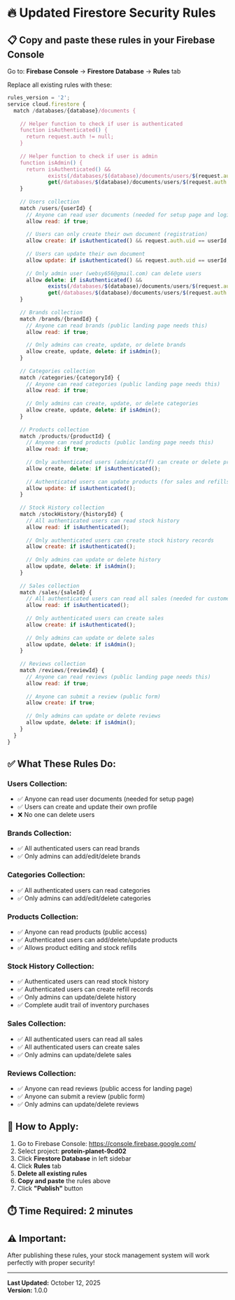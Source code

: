 # 🔥 Updated Firestore Security Rules

## 📋 Copy and paste these rules in your Firebase Console

Go to: **Firebase Console** → **Firestore Database** → **Rules** tab

Replace all existing rules with these:

```javascript
rules_version = '2';
service cloud.firestore {
  match /databases/{database}/documents {
    
    // Helper function to check if user is authenticated
    function isAuthenticated() {
      return request.auth != null;
    }
    
    // Helper function to check if user is admin
    function isAdmin() {
      return isAuthenticated() && 
             exists(/databases/$(database)/documents/users/$(request.auth.uid)) &&
             get(/databases/$(database)/documents/users/$(request.auth.uid)).data.userType == 'admin';
    }
    
    // Users collection
    match /users/{userId} {
      // Anyone can read user documents (needed for setup page and login)
      allow read: if true;
      
      // Users can only create their own document (registration)
      allow create: if isAuthenticated() && request.auth.uid == userId;
      
      // Users can update their own document
      allow update: if isAuthenticated() && request.auth.uid == userId;
      
      // Only admin user (websy656@gmail.com) can delete users
      allow delete: if isAuthenticated() && 
             exists(/databases/$(database)/documents/users/$(request.auth.uid)) &&
             get(/databases/$(database)/documents/users/$(request.auth.uid)).data.email == 'websy656@gmail.com';
    }
    
    // Brands collection
    match /brands/{brandId} {
      // Anyone can read brands (public landing page needs this)
      allow read: if true;
      
      // Only admins can create, update, or delete brands
      allow create, update, delete: if isAdmin();
    }
    
    // Categories collection
    match /categories/{categoryId} {
      // Anyone can read categories (public landing page needs this)
      allow read: if true;
      
      // Only admins can create, update, or delete categories
      allow create, update, delete: if isAdmin();
    }
    
    // Products collection
    match /products/{productId} {
      // Anyone can read products (public landing page needs this)
      allow read: if true;
      
      // Only authenticated users (admin/staff) can create or delete products
      allow create, delete: if isAuthenticated();
      
      // Authenticated users can update products (for sales and refills)
      allow update: if isAuthenticated();
    }
    
    // Stock History collection
    match /stockHistory/{historyId} {
      // All authenticated users can read stock history
      allow read: if isAuthenticated();
      
      // Only authenticated users can create stock history records
      allow create: if isAuthenticated();
      
      // Only admins can update or delete history
      allow update, delete: if isAdmin();
    }
    
    // Sales collection
    match /sales/{saleId} {
      // All authenticated users can read all sales (needed for customer purchase history)
      allow read: if isAuthenticated();
      
      // Only authenticated users can create sales
      allow create: if isAuthenticated();
      
      // Only admins can update or delete sales
      allow update, delete: if isAdmin();
    }
    
    // Reviews collection
    match /reviews/{reviewId} {
      // Anyone can read reviews (public landing page needs this)
      allow read: if true;
      
      // Anyone can submit a review (public form)
      allow create: if true;
      
      // Only admins can update or delete reviews
      allow update, delete: if isAdmin();
    }
  }
}
```

## ✅ What These Rules Do:

### **Users Collection:**
- ✅ Anyone can read user documents (needed for setup page)
- ✅ Users can create and update their own profile
- ❌ No one can delete users

### **Brands Collection:**
- ✅ All authenticated users can read brands
- ✅ Only admins can add/edit/delete brands

### **Categories Collection:**
- ✅ All authenticated users can read categories
- ✅ Only admins can add/edit/delete categories

### **Products Collection:**
- ✅ Anyone can read products (public access)
- ✅ Authenticated users can add/delete/update products
- ✅ Allows product editing and stock refills

### **Stock History Collection:**
- ✅ Authenticated users can read stock history
- ✅ Authenticated users can create refill records
- ✅ Only admins can update/delete history
- ✅ Complete audit trail of inventory purchases

### **Sales Collection:**
- ✅ All authenticated users can read all sales
- ✅ All authenticated users can create sales
- ✅ Only admins can update/delete sales

### **Reviews Collection:**
- ✅ Anyone can read reviews (public access for landing page)
- ✅ Anyone can submit a review (public form)
- ✅ Only admins can update/delete reviews

## 🚀 How to Apply:

1. Go to Firebase Console: https://console.firebase.google.com/
2. Select project: **protein-planet-9cd02**
3. Click **Firestore Database** in left sidebar
4. Click **Rules** tab
5. **Delete all existing rules**
6. **Copy and paste** the rules above
7. Click **"Publish"** button

## ⏱️ Time Required: 2 minutes

## ⚠️ Important:

After publishing these rules, your stock management system will work perfectly with proper security!

---

**Last Updated:** October 12, 2025  
**Version:** 1.0.0

